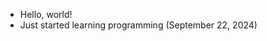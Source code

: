 - Hello, world!
- Just started learning programming (September 22, 2024)
<!---
flionte/flionte is a ✨ special ✨ repository because its `README.md` (this file) appears on your GitHub profile.
You can click the Preview link to take a look at your changes.
--->
